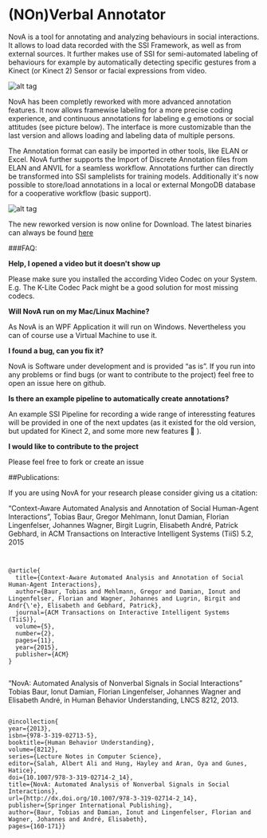 # (NOn)Verbal Annotator
NovA is a tool for annotating and analyzing behaviours in social interactions. It allows to load data recorded with the SSI Framework, as well as from external sources. It further makes use of SSI for semi-automated labeling of behaviours for example by automatically detecting specific gestures from a Kinect (or Kinect 2) Sensor or facial expressions from video.

![alt tag](http://hcm-lab.de/projects/ssi/wp-content/uploads/2016/07/nova.png)


NovA has been completly reworked with more advanced annotation features. It now allows framewise labeling for a more precise coding experience, and continuous annotations for labeling e.g emotions or social attitudes (see picture below). The interface is more customizable than the last version and allows loading and labeling data of multiple persons.

The Annotation format can easily be imported in other tools, like ELAN or Excel. NovA further supports the Import of Discrete Annotation files from ELAN and ANVIL for a seamless workflow. Annotations further can directly be transformed into SSI samplelists for training models.
Additionally it's now possible to store/load annotations in a local or external MongoDB database for a cooperative workflow (basic support). 

![alt tag](http://hcm-lab.de/projects/ssi/wp-content/uploads/2016/07/cont.png)

The new reworked version is now online for Download.
The latest binaries can always be found [here](https://github.com/tobiasbaur/nova/releases) 


###FAQ:

<strong>Help, I opened a video but it doesn't show up</strong>

Please make sure you installed the according Video Codec on your System. E.g. The K-Lite Codec Pack might be a good solution for most missing codecs.

<strong>Will NovA run on my Mac/Linux Machine?</strong>

As NovA is an WPF Application it will run on Windows. Nevertheless you can of course use a Virtual Machine to use it.

<strong>I found a bug, can you fix it?</strong>

NovA is  Software under development and is provided “as is”. If you run into any problems or find bugs (or want to contribute to the project) feel free to open an issue here on github.

<strong>Is there an example pipeline to automatically create annotations?</strong>

An example SSI Pipeline for recording a wide range of interessting features will be provided in one of the next updates (as it existed for the old version, but updated for Kinect 2, and some more new features 🙂 ).

<strong>I would like to contribute to the project</strong>

Please feel free to fork or create an issue



##Publications:

If you are using NovA for your research please consider giving us a citation:

 “Context-Aware Automated Analysis and Annotation of Social Human-Agent Interactions”, Tobias Baur, Gregor Mehlmann, Ionut Damian, Florian Lingenfelser, Johannes Wagner, Birgit Lugrin, Elisabeth André, Patrick Gebhard, in ACM Transactions on Interactive Intelligent Systems (TiiS) 5.2, 2015

<pre><code>

@article{
  title={Context-Aware Automated Analysis and Annotation of Social Human-Agent Interactions},
  author={Baur, Tobias and Mehlmann, Gregor and Damian, Ionut and Lingenfelser, Florian and Wagner, Johannes and Lugrin, Birgit and Andr{\'e}, Elisabeth and Gebhard, Patrick},
  journal={ACM Transactions on Interactive Intelligent Systems (TiiS)},
  volume={5},
  number={2},
  pages={11},
  year={2015},
  publisher={ACM}
}

</code></pre>
 “NovA: Automated Analysis of Nonverbal Signals in Social Interactions” Tobias Baur, Ionut Damian, Florian Lingenfelser, Johannes Wagner and Elisabeth André, in Human Behavior Understanding, LNCS 8212, 2013.

<pre><code>
@incollection{
year={2013},
isbn={978-3-319-02713-5},
booktitle={Human Behavior Understanding},
volume={8212},
series={Lecture Notes in Computer Science},
editor={Salah, Albert Ali and Hung, Hayley and Aran, Oya and Gunes, Hatice},
doi={10.1007/978-3-319-02714-2_14},
title={NovA: Automated Analysis of Nonverbal Signals in Social Interactions},
url={http://dx.doi.org/10.1007/978-3-319-02714-2_14},
publisher={Springer International Publishing},
author={Baur, Tobias and Damian, Ionut and Lingenfelser, Florian and Wagner, Johannes and André, Elisabeth},
pages={160-171}}

</code></pre>